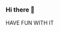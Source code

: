 ### Hi there 👋

<!--
**anthonyguy12/anthonyguy12** is a ✨ _special_ ✨ repository because its `README.md` (this file) appears on your GitHub profile.

Here are some ideas to get you started:

- 🔭 I’m currently working on another link
- 🌱 I’m currently learning stuff at school
- 👯 I’m looking to collaborate on nobody
- 🤔 I’m looking for help with the link that i'm making
- 💬 Ask me about anything
- 📫 How to reach me: search on github anthonyguy12 click go to acount
- 😄 Pronouns:he/him
- ⚡ Fun fact:if you search anthonyguy12 I know it might not look like much if you click it you get Blooket hacks to get them you copy the code go to Blooket inspect go to console CTRL-V press enter and you get the hacks try it out and see for you're self
-->HAVE FUN WITH IT
